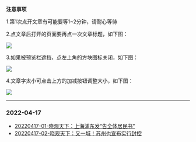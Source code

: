 **注意事项**

1.第1次点开文章有可能要等1~2分钟，请耐心等待

2.点文章后打开的页面要再点一次文章标题，如下图：

![](https://pic.imgdb.cn/item/6258dd50239250f7c52b29d5.jpg)

3.如果被预览栏遮挡，点左上角的方块图标关闭，如下图：

![](https://pic.imgdb.cn/item/6258dd56239250f7c52b3637.jpg)

4.文章字太小可点击上方的加减按钮调整大小，如下图：

![](https://pic.imgdb.cn/item/6258dd5b239250f7c52b3e47.jpg)


---

### 2022-04-17

* [20220417-01-晓观天下：上海浦东发“告全体居民书”](https://www.asuswebstorage.com/navigate/a/#/s/E28F171094A041549C04BA5728FDF9CBY)
* [20220417-02-晓观天下：又一城！苏州也宣布实行封控](https://www.asuswebstorage.com/navigate/a/#/s/0C520BFD5EA64D8C99EB280E9C942CFEY)

